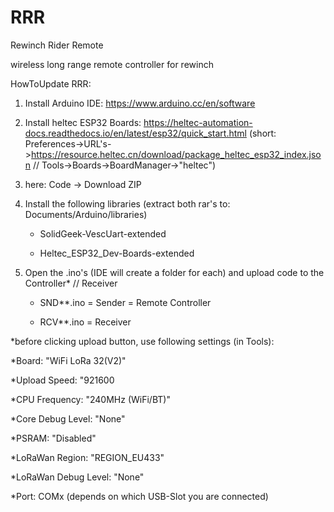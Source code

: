 # RRR
Rewinch Rider Remote

wireless long range remote controller for rewinch

HowToUpdate RRR:

1. Install Arduino IDE: https://www.arduino.cc/en/software
2. Install heltec ESP32 Boards: https://heltec-automation-docs.readthedocs.io/en/latest/esp32/quick_start.html
  (short: Preferences->URL's->https://resource.heltec.cn/download/package_heltec_esp32_index.json // Tools->Boards->BoardManager->"heltec")
3. here: Code -> Download ZIP
4. Install the following libraries (extract both rar's to: Documents/Arduino/libraries)
    
    - SolidGeek-VescUart-extended
    
    - Heltec_ESP32_Dev-Boards-extended
5. Open the .ino's (IDE will create a folder for each) and upload code to the Controller* // Receiver
    
    - SND**.ino = Sender = Remote Controller
    
    - RCV**.ino = Receiver


*before clicking upload button, use following settings (in Tools):

*Board: "WiFi LoRa 32(V2)"

*Upload Speed: "921600

*CPU Frequency: "240MHz (WiFi/BT)"

*Core Debug Level: "None"

*PSRAM: "Disabled"

*LoRaWan Region: "REGION_EU433"

*LoRaWan Debug Level: "None"

*Port: COMx (depends on which USB-Slot you are connected)
